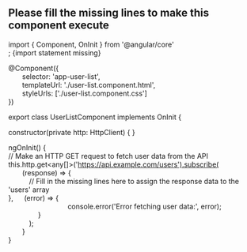 ## Please fill the missing lines to make this component execute

import { Component, OnInit } from '@angular/core'<br />;
{import statement missing}<br />

@Component({<br />
&emsp;&emsp;selector: 'app-user-list',<br />
&emsp;&emsp;templateUrl: './user-list.component.html',<br />
&emsp;&emsp;styleUrls: ['./user-list.component.css']<br />
})<br />

export class UserListComponent implements OnInit {<br />


constructor(private http: HttpClient) { }<br />

ngOnInit() {<br />
// Make an HTTP GET request to fetch user data from the API<br />
this.http.get<any[]>('https://api.example.com/users').subscribe(<br />
&emsp;&emsp;(response) => {<br />
&emsp;&emsp;&emsp;// Fill in the missing lines here to assign the response data to the 'users' array<br />
},
&emsp; (error) => {<br />
&emsp; &emsp;&emsp;&emsp;&emsp;&emsp;&emsp;&emsp;       console.error('Error fetching user data:', error);<br />
&emsp; &emsp;&emsp;&emsp;}<br />
&emsp;&emsp;&emsp;);<br />
&emsp;&emsp;}<br />
}